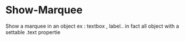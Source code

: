 # Show-Marquee
Show a marquee in an object ex : textbox , label.. in fact all object with a settable .text propertie
